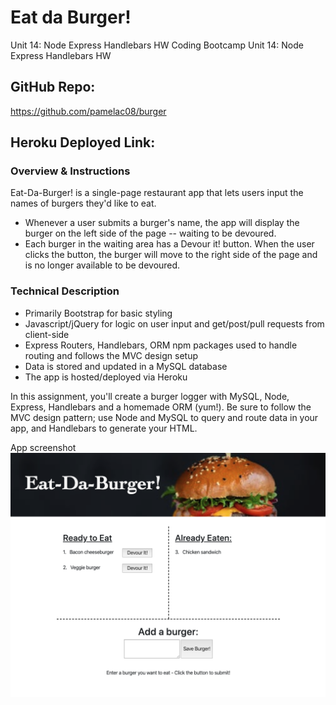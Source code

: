 # Eat da Burger!
Unit 14: Node Express Handlebars HW
Coding Bootcamp Unit 14: Node Express Handlebars HW

## GitHub Repo:
https://github.com/pamelac08/burger

## Heroku Deployed Link:


### Overview & Instructions
Eat-Da-Burger! is a single-page restaurant app that lets users input the names of burgers they'd like to eat.

* Whenever a user submits a burger's name, the app will display the burger on the left side of the page -- waiting to be devoured.
* Each burger in the waiting area has a Devour it! button. When the user clicks the button, the burger will move to the right side of the page and is no longer available to be devoured.



### Technical Description
* Primarily Bootstrap for basic styling
* Javascript/jQuery for logic on user input and get/post/pull requests from client-side
* Express Routers, Handlebars, ORM npm packages used to handle routing and follows the MVC design setup
* Data is stored and updated in a MySQL database
* The app is hosted/deployed via Heroku

In this assignment, you'll create a burger logger with MySQL, Node, Express, Handlebars and a homemade ORM (yum!). Be sure to follow the MVC design pattern; use Node and MySQL to query and route data in your app, and Handlebars to generate your HTML.


App screenshot
![Screenshot](./public/assets/img/burger_screenshot.png)
